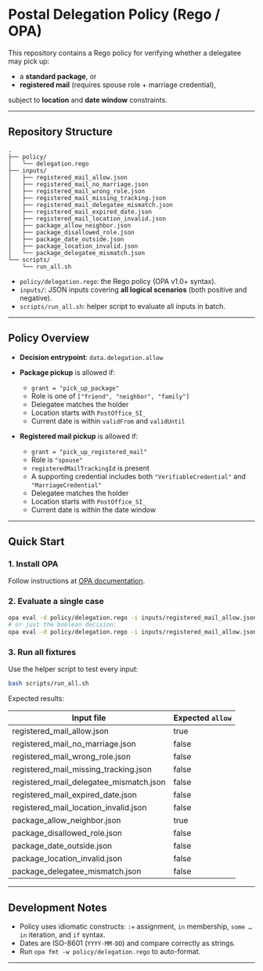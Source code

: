 # Postal Delegation Policy (Rego / OPA)

This repository contains a Rego policy for verifying whether a delegatee may pick up:

- a **standard package**, or  
- **registered mail** (requires spouse role + marriage credential),

subject to **location** and **date window** constraints.

---

## Repository Structure

```
.
├── policy/
│   └── delegation.rego
├── inputs/
│   ├── registered_mail_allow.json
│   ├── registered_mail_no_marriage.json
│   ├── registered_mail_wrong_role.json
│   ├── registered_mail_missing_tracking.json
│   ├── registered_mail_delegatee_mismatch.json
│   ├── registered_mail_expired_date.json
│   ├── registered_mail_location_invalid.json
│   ├── package_allow_neighbor.json
│   ├── package_disallowed_role.json
│   ├── package_date_outside.json
│   ├── package_location_invalid.json
│   └── package_delegatee_mismatch.json
└── scripts/
    └── run_all.sh
```

- `policy/delegation.rego`: the Rego policy (OPA v1.0+ syntax).
- `inputs/`: JSON inputs covering **all logical scenarios** (both positive and negative).
- `scripts/run_all.sh`: helper script to evaluate all inputs in batch.

---

## Policy Overview

- **Decision entrypoint**: `data.delegation.allow`
- **Package pickup** is allowed if:
  - `grant = "pick_up_package"`
  - Role is one of `["friend", "neighbor", "family"]`
  - Delegatee matches the holder
  - Location starts with `PostOffice_SI_`
  - Current date is within `validFrom` and `validUntil`

- **Registered mail pickup** is allowed if:
  - `grant = "pick_up_registered_mail"`
  - Role is `"spouse"`
  - `registeredMailTrackingId` is present
  - A supporting credential includes both `"VerifiableCredential"` and `"MarriageCredential"`
  - Delegatee matches the holder
  - Location starts with `PostOffice_SI_`
  - Current date is within the date window

---

## Quick Start

### 1. Install OPA

Follow instructions at [OPA documentation](https://www.openpolicyagent.org/docs/latest/#running-opa).

### 2. Evaluate a single case

```bash
opa eval -d policy/delegation.rego -i inputs/registered_mail_allow.json 'data.delegation'
# or just the boolean decision:
opa eval -d policy/delegation.rego -i inputs/registered_mail_allow.json 'data.delegation.allow'
```

### 3. Run all fixtures

Use the helper script to test every input:

```bash
bash scripts/run_all.sh
```

Expected results:

| Input file                                | Expected `allow` |
|-------------------------------------------|------------------|
| registered_mail_allow.json                | true             |
| registered_mail_no_marriage.json          | false            |
| registered_mail_wrong_role.json           | false            |
| registered_mail_missing_tracking.json     | false            |
| registered_mail_delegatee_mismatch.json   | false            |
| registered_mail_expired_date.json         | false            |
| registered_mail_location_invalid.json     | false            |
| package_allow_neighbor.json               | true             |
| package_disallowed_role.json              | false            |
| package_date_outside.json                 | false            |
| package_location_invalid.json             | false            |
| package_delegatee_mismatch.json           | false            |

---

## Development Notes

- Policy uses idiomatic constructs: `:=` assignment, `in` membership, `some … in` iteration, and `if` syntax.
- Dates are ISO-8601 (`YYYY-MM-DD`) and compare correctly as strings.
- Run `opa fmt -w policy/delegation.rego` to auto-format.

---
